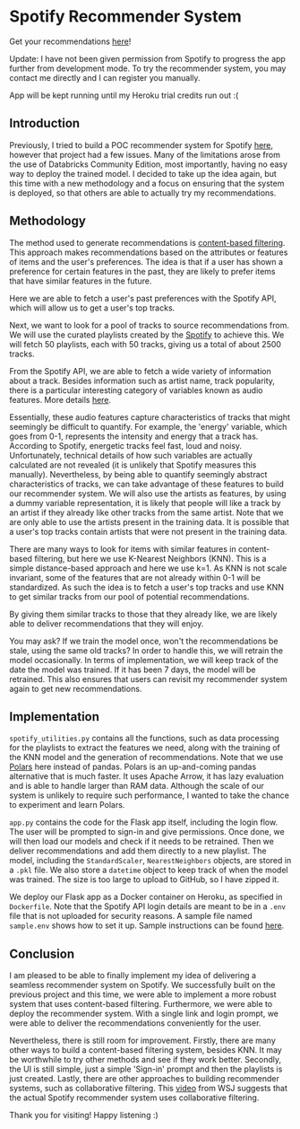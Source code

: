 # Spotify Recommender System

Get your recommendations [here](https://spotify-recommender.herokuapp.com/)!

Update: I have not been given permission from Spotify to progress the app further from development mode.
To try the recommender system, you may contact me directly and I can register you manually.

App will be kept running until my Heroku trial credits run out :(

## Introduction

Previously, I tried to build a POC recommender system for Spotify [here](https://github.com/alif898/Spotify-Classification-Recommendation-System), however that project had a few issues.
Many of the limitations arose from the use of Databricks Community Edition, most importantly, having no easy way to deploy the trained model.
I decided to take up the idea again, but this time with a new methodology and a focus on ensuring that the system is deployed, so that others are able to actually try my recommendations.

## Methodology

The method used to generate recommendations is [content-based filtering](https://en.wikipedia.org/wiki/Recommender_system#Content-based_filtering). This approach makes recommendations based on the attributes or features of items and the user's preferences. 
The idea is that if a user has shown a preference for certain features in the past, they are likely to prefer items that have similar features in the future.

Here we are able to fetch a user's past preferences with the Spotify API, which will allow us to get a user's top tracks.

Next, we want to look for a pool of tracks to source recommendations from.
We will use the curated playlists created by the [Spotify](https://open.spotify.com/user/spotify?si=67a52dad1d244a8a) to achieve this.
We will fetch 50 playlists, each with 50 tracks, giving us a total of about 2500 tracks.


From the Spotify API, we are able to fetch a wide variety of information about a track. 
Besides information such as artist name, track popularity, there is a particular interesting category of variables known as audio features. More details [here](https://developer.spotify.com/documentation/web-api/reference/#/operations/get-audio-features).

Essentially, these audio features capture characteristics of tracks that might seemingly be difficult to quantify. 
For example, the 'energy' variable, which goes from 0-1, represents the intensity and energy that a track has. 
According to Spotify, energetic tracks feel fast, loud and noisy. 
Unfortunately, technical details of how such variables are actually calculated are not revealed (it is unlikely that Spotify measures this manually). 
Nevertheless, by being able to quantify seemingly abstract characteristics of tracks, we can take advantage of these features to build our recommender system.
We will also use the artists as features, by using a dummy variable representation, it is likely that people will like a track by an artist if they already like other tracks from the same artist.
Note that we are only able to use the artists present in the training data.
It is possible that a user's top tracks contain artists that were not present in the training data.

There are many ways to look for items with similar features in content-based filtering, but here we use K-Nearest Neighbors (KNN).
This is a simple distance-based approach and here we use k=1.
As KNN is not scale invariant, some of the features that are not already within 0-1 will be standardized.
As such the idea is to fetch a user's top tracks and use KNN to get similar tracks from our pool of potential recommendations.

By giving them similar tracks to those that they already like, we are likely able to deliver recommendations that they will enjoy.

You may ask? If we train the model once, won't the recommendations be stale, using the same old tracks?
In order to handle this, we will retrain the model occasionally.
In terms of implementation, we will keep track of the date the model was trained.
If it has been 7 days, the model will be retrained.
This also ensures that users can revisit my recommender system again to get new recommendations.

## Implementation

```spotify_utilities.py``` contains all the functions, such as data processing for the playlists to extract the features we need, along with the training of the KNN model and the generation of recommendations.
Note that we use [Polars](https://github.com/pola-rs/polars) here instead of pandas. 
Polars is an up-and-coming pandas alternative that is much faster.
It uses Apache Arrow, it has lazy evaluation and is able to handle larger than RAM data.
Although the scale of our system is unlikely to require such performance, I wanted to take the chance to experiment and learn Polars.

```app.py``` contains the code for the Flask app itself, including the login flow. 
The user will be prompted to sign-in and give permissions.
Once done, we will then load our models and check if it needs to be retrained.
Then we deliver recommendations and add them directly to a new playlist.
The model, including the ```StandardScaler```, ```NearestNeighbors``` objects, are stored in a ```.pkl``` file.
We also store a ```datetime``` object to keep track of when the model was trained. 
The size is too large to upload to GitHub, so I have zipped it.

We deploy our Flask app as a Docker container on Heroku, as specified in ```Dockerfile```.
Note that the Spotify API login details are meant to be in a ```.env``` file that is not uploaded for security reasons.
A sample file named ```sample.env``` shows how to set it up.
Sample instructions can be found [here](https://medium.com/analytics-vidhya/dockerize-your-python-flask-application-and-deploy-it-onto-heroku-650b7a605cc9).

## Conclusion

I am pleased to be able to finally implement my idea of delivering a seamless recommender system on Spotify.
We successfully built on the previous project and this time, we were able to implement a more robust system that uses content-based filtering.
Furthermore, we were able to deploy the recommender system. With a single link and login prompt, we were able to deliver the recommendations conveniently for the user.

Nevertheless, there is still room for improvement. Firstly, there are many other ways to build a content-based filtering system, besides KNN.
It may be worthwhile to try other methods and see if they work better.
Secondly, the UI is still simple, just a simple 'Sign-in' prompt and then the playlists is just created.
Lastly, there are other approaches to building recommender systems, such as collaborative filtering.
This [video](https://www.youtube.com/watch?v=pGntmcy_HX8&pp=ygUnc3BvdGlmeSByZWNvbW1lbmRhdGlvbiBzeXN0ZW0gYmxvb21iZXJn) from WSJ suggests that the actual Spotify recommender system uses collaborative filtering.

Thank you for visiting! Happy listening :)